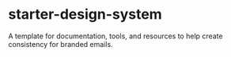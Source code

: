 # starter-design-system
A template for documentation, tools, and resources to help create consistency for branded emails. 
